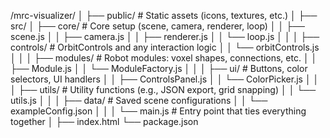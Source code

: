 /mrc-visualizer/
│
├── public/                # Static assets (icons, textures, etc.)
│
├── src/
│   ├── core/              # Core setup (scene, camera, renderer, loop)
│   │   ├── scene.js
│   │   ├── camera.js
│   │   ├── renderer.js
│   │   └── loop.js
│   │
│   ├── controls/          # OrbitControls and any interaction logic
│   │   └── orbitControls.js
│   │
│   ├── modules/           # Robot modules: voxel shapes, connections, etc.
│   │   ├── Module.js
│   │   └── ModuleFactory.js
│   │
│   ├── ui/                # Buttons, color selectors, UI handlers
│   │   ├── ControlsPanel.js
│   │   └── ColorPicker.js
│   │
│   ├── utils/             # Utility functions (e.g., JSON export, grid snapping)
│   │   └── utils.js
│   │
│   ├── data/              # Saved scene configurations
│   │   └── exampleConfig.json
│   │
│   └── main.js            # Entry point that ties everything together
│
├── index.html
└── package.json
